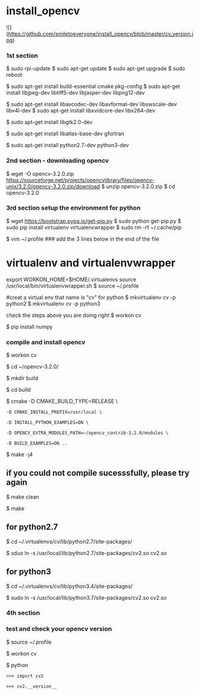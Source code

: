 # install_opencv

![] (https://github.com/smiletoeveryone/install_opencv/blob/master/cv_version.jpg)

### 1st section

$ sudo rpi-update
$ sudo apt-get update
$ sudo apt-get upgrade
$ sudo reboot

$ sudo apt-get install build-essential cmake pkg-config
$ sudo apt-get install libjpeg-dev libtiff5-dev libjasper-dev libpng12-dev

$ sudo apt-get install libavcodec-dev libavformat-dev libswscale-dev libv4l-dev
$ sudo apt-get install libxvidcore-dev libx264-dev

$ sudo apt-get install libgtk2.0-dev

$ sudo apt-get install libatlas-base-dev gfortran

$ sudo apt-get install python2.7-dev python3-dev


### 2nd section - downloading opencv

$ wget -O opencv-3.2.0.zip  https://sourceforge.net/projects/opencvlibrary/files/opencv-unix/3.2.0/opencv-3.2.0.zip/download
$ unzip opencv-3.2.0.zip
$ cd opencv-3.2.0

### 3rd section setup the environment for python

$ wget https://bootstrap.pypa.io/get-pip.py
$ sudo python get-pip.py
$ sudo pip install virtualenv virtualenvwrapper
$ sudo rm -rf ~/.cache/pip

$ vim ~/.profile ### add the 3 lines below in the end of the file
# virtualenv and virtualenvwrapper
export WORKON_HOME=$HOME/.virtualenvs
source /usr/local/bin/virtualenvwrapper.sh
$ source ~/.profile

#creat a virtual env that name is "cv" for python 
$ mkvirtualenv cv -p python2
$ mkvirtualenv cv -p python3

check the steps above you are doing right
$ workon cv

$ pip install numpy

### compile and install opencv

$ workon cv

$ cd ~/opencv-3.2.0/

$ mkdir build

$ cd build

$ cmake -D CMAKE_BUILD_TYPE=RELEASE \

    -D CMAKE_INSTALL_PREFIX=/usr/local \
    
    -D INSTALL_PYTHON_EXAMPLES=ON \
    
    -D OPENCV_EXTRA_MODULES_PATH=~/opencv_contrib-3.2.0/modules \
    
    -D BUILD_EXAMPLES=ON ..
    
$ make -j4

## if you could not compile sucesssfully, please try again

$ make clean

$ make

## for python2.7

$ cd ~/.virtualenvs/cv/lib/python2.7/site-packages/

$ sduo ln -s /usr/local/lib/python2.7/site-packages/cv2.so cv2.so


## for python3

$ cd ~/.virtualenvs/cv/lib/python3.4/site-packages/

$ sudo ln -s /usr/local/lib/python3.7/site-packages/cv2.so cv2.so

### 4th section

### test and check your opencv version

$ source ~/.profile 

$ workon cv

$ python

    >>> import cv2

    >>> cv2.__version__
